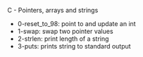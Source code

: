 C - Pointers, arrays and strings
* 0-reset_to_98: point to and update an int
* 1-swap: swap two pointer values
* 2-strlen: print length of a string
* 3-puts: prints string to standard output
